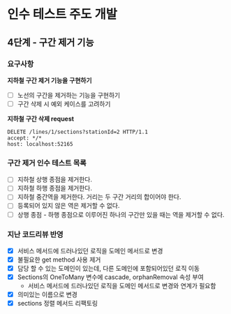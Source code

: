 # 인수 테스트 주도 개발
## 4단계 - 구간 제거 기능

### 요구사항
**지하철 구간 제거 기능을 구현하기**
- [ ] 노선의 구간을 제거하는 기능을 구현하기
- [ ] 구간 삭제 시 예외 케이스를 고려하기

**지하철 구간 삭제 request**
```http request
DELETE /lines/1/sections?stationId=2 HTTP/1.1
accept: */*
host: localhost:52165
```

### 구간 제거 인수 테스트 목록
- [ ] 지하철 상행 종점을 제거한다.
- [ ] 지하철 하행 종점을 제거한다.
- [ ] 지하철 중간역을 제거한다. 거리는 두 구간 거리의 합이어야 한다.
- [ ] 등록되어 있지 않은 역은 제거할 수 없다.
- [ ] 상행 종점 - 하행 종점으로 이루어진 하나의 구간만 있을 때는 역을 제거할 수 없다.

### 지난 코드리뷰 반영
- [x] 서비스 메서드에 드러나있던 로직을 도메인 메서드로 변경 
- [x] 불필요한 get method 사용 제거
- [x] 담당 할 수 있는 도메인이 있는데, 다른 도메인에 포함되어있던 로직 이동
- [x] Sections의 OneToMany 변수에 cascade, orphanRemoval 속성 부여
    - 서비스 메서드에 드러나있던 로직을 도메인 메서드로 변경와 연계가 필요함
- [x] 의미있는 이름으로 변경
- [x] sections 정렬 메서드 리팩토링
